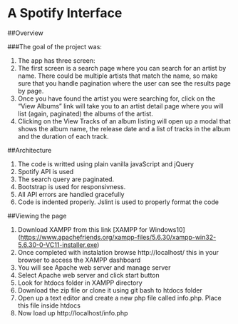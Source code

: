# A Spotify Interface

##Overview

###The goal of the project was:
1. The app has three screen:
2. The first screen is a search page where you can search for an artist by name. There could be multiple artists that match the name, so make sure that you handle pagination where the user can see the results page by page.
3. Once you have found the artist you were searching for, click on the “View Albums” link will take you to an artist detail page where you will list (again, paginated) the albums of the artist.
4. Clicking on the View Tracks of an album listing will open up a modal that shows the album name, the release date and a list of tracks in the album and the duration of each track.

##Architecture
1. The code is writted using plain vanilla javaScript and jQuery
2. Spotify API is used
3. The search query are paginated.
4. Bootstrap is used for responsivness.
5. All API errors are handled gracefully
6. Code is indented properly. Jslint is used to properly format the code

##Viewing the page
1. Download XAMPP from this link [XAMPP for Windows10] (https://www.apachefriends.org/xampp-files/5.6.30/xampp-win32-5.6.30-0-VC11-installer.exe)
2. Once completed with instalation browse http://localhost/ this in your browser to access the XAMPP dashboard
3. You will see Apache web server and manage server
4. Select Apache web server and click start button
5. Look for htdocs folder in XAMPP directory
6. Download the zip file or clone it using git bash to htdocs folder
7. Open up a text editor and create a new php file called info.php. Place this file inside htdocs
8. Now load up http://localhost/info.php
